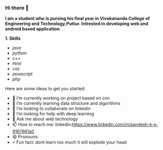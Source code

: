 ### Hi there 👋

**I am a student who is pursing his final year in Vivekananda College of Engineering and Technology,Puttur. Intrested in developing web and android based application.**

**1. Skills**
* *java*
* *python*
* *c++*
* *html*
* *css*
* *javascript*
* *php*

Here are some ideas to get you started:

- 🔭 I’m currently working on project based on cnn
- 🌱 I’m currently learning data structure and algorithms
- 👯 I’m looking to collaborate on linkedin
- 🤔 I’m looking for help with deep learning
- 💬 Ask me about web technology
- 📫 How to reach me: linkedin:https://www.linkedin.com/in/sandesh-k-s-9167661a0
- 😄 Pronouns: 
- ⚡ Fun fact: dont learn too much it will explode your head



